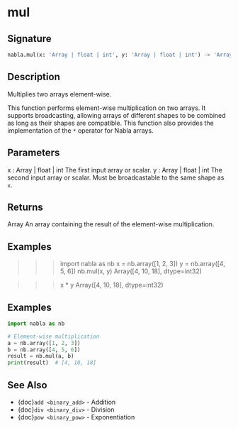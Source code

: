 # mul

## Signature

```python
nabla.mul(x: 'Array | float | int', y: 'Array | float | int') -> 'Array'
```

## Description

Multiplies two arrays element-wise.

This function performs element-wise multiplication on two arrays. It
supports broadcasting, allowing arrays of different shapes to be combined
as long as their shapes are compatible. This function also provides the
implementation of the `*` operator for Nabla arrays.

Parameters
----------
x : Array | float | int
The first input array or scalar.
y : Array | float | int
The second input array or scalar. Must be broadcastable to the same
shape as `x`.

Returns
-------
Array
An array containing the result of the element-wise multiplication.

Examples
--------
>>> import nabla as nb
>>> x = nb.array([1, 2, 3])
>>> y = nb.array([4, 5, 6])
>>> nb.mul(x, y)
Array([4, 10, 18], dtype=int32)

>>> x * y
Array([4, 10, 18], dtype=int32)

## Examples

```python
import nabla as nb

# Element-wise multiplication
a = nb.array([1, 2, 3])
b = nb.array([4, 5, 6])
result = nb.mul(a, b)
print(result)  # [4, 10, 18]
```

## See Also

- {doc}`add <binary_add>` - Addition
- {doc}`div <binary_div>` - Division
- {doc}`pow <binary_pow>` - Exponentiation

